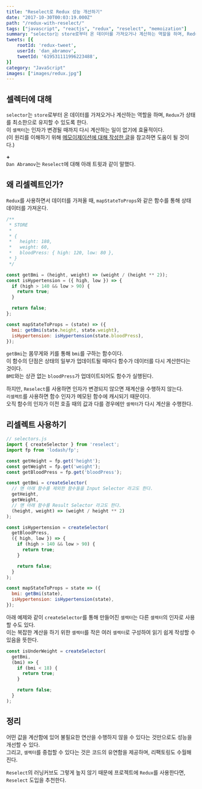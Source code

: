 ```yaml
---
title: "Reselect로 Redux 성능 개선하기"
date: "2017-10-30T00:03:19.000Z"
path: "/redux-with-reselect/"
tags: ["javascript", "reactjs", "redux", "reselect", "memoization"]
summary: "selector는 store로부터 온 데이터를 가져오거나 계산하는 역할을 하며, Redux가 상태를 최소한으로 유지할 수 있도록 한다. 이 셀렉터는 인자가 변경될 때까지 다시 계산하는 일이 없기에 효율적이다."
tweets: [{
	rootId: 'redux-tweet',
	userId: 'dan_abramov',
	tweetId: '619531111996223488',
}]
category: "JavaScript"
images: ["images/redux.jpg"]
---
```


## 셀렉터에 대해
`selector`는 `store`로부터 온 데이터를 가져오거나 계산하는 역할을 하며, `Redux`가 상태를 최소한으로 유지할 수 있도록 한다.<br />
이 `셀렉터`는 인자가 변경될 때까지 다시 계산하는 일이 없기에 효율적이다.<br />
(이 원리를 이해하기 위해 [메모이제이션에 대해 작성한 글](/memoization/)을 참고하면 도움이 될 것이다.)

__+__<br />
`Dan Abramov`는 `Reselect`에 대해 아래 트윗과 같이 말했다.

<div id="redux-tweet"></div>

## 왜 리셀렉트인가?
`Redux`를 사용하면서 데이터를 가져올 때, `mapStateToProps`와 같은 함수를 통해 상태 데이터를 가져온다.

```js
/**
 * STORE
 *
 * {
 *   height: 180,
 *   weight: 60,
 *   bloodPress: { high: 120, low: 80 },
 * }
 */

const getBmi = (height, weight) => (weight / (height ** 2));
const isHypertension = ({ high, low }) => {
  if (high > 140 && low > 90) {
    return true;
  }

  return false;
};

const mapStateToProps = (state) => ({
  bmi: getBmi(state.height, state.weight),
  isHypertension: isHypertension(state.bloodPress),
});
```

`getBmi`는 몸무게와 키를 통해 `bmi`를 구하는 함수이다.<br />
이 함수의 단점은 상태의 일부가 업데이트될 때마다 함수가 데이터를 다시 계산한다는 것이다.<br />
`BMI`와는 상관 없는 `bloodPress`가 업데이트되어도 함수가 실행된다.

하지만, `Reselect`를 사용하면 인자가 변경되지 않으면 재계산을 수행하지 않는다.<br />
`리셀렉트`를 사용하면 함수 인자가 메모된 함수에 캐시되기 때문이다.<br />
오직 함수의 인자가 이전 호출 때의 값과 다를 경우에만 `셀렉터`가 다시 계산을 수행한다.

## 리셀렉트 사용하기
```js
// selectors.js
import { createSelector } from 'reselect';
import fp from 'lodash/fp';

const getHeight = fp.get('height');
const getWeight = fp.get('weight');
const getBloodPress = fp.get('bloodPress');

const getBmi = createSelector(
  // 맨 아래 함수를 제외한 함수들을 Input Selector 라고도 한다.
  getHeight,
  getWeight,
  // 맨 아래 함수를 Result Selector 라고도 한다.
  (height, weight) => (weight / height ** 2)
);

const isHypertension = createSelector(
  getBloodPress,
  ({ high, low }) => {
    if (high > 140 && low > 90) {
      return true;
    }

    return false;
  }
);

const mapStateToProps = state => ({
  bmi: getBmi(state),
  isHypertension: isHypertension(state),
});
```

아래 예제와 같이 `createSelector`를 통해 만들어진 `셀렉터`는 다른 `셀렉터`의 인자로 사용할 수도 있다.<br />
이는 복잡한 계산을 하기 위한 `셀렉터`를 작은 여러 `셀렉터`로 구성하여 읽기 쉽게 작성할 수 있음을 뜻한다.

```js
const isUnderWeight = createSelector(
  getBmi,
  (bmi) => {
    if (bmi < 18) {
      return true;
    }

    return false;
  }
);
```

## 정리
어떤 값을 계산함에 있어 불필요한 연산을 수행하지 않을 수 있다는 것만으로도 성능을 개선할 수 있다.<br />
그리고, `셀렉터`를 중첩할 수 있다는 것은 코드의 유연함을 제공하며, 리팩토링도 수월해진다.

`Reselect`의 러닝커브도 그렇게 높지 않기 때문에 프로젝트에 `Redux`를 사용한다면, `Reselect` 도입을 추천한다.
